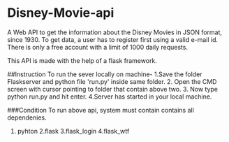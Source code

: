 # Disney-Movie-api
A Web API to get the information about the Disney Movies in JSON format, since 1930.
To get data, a user has to register first using a valid e-mail id.
There is only a free account with a limit of 1000 daily requests.

This API is made with the help of a flask framework.

##Instruction
To run the sever locally on machine-
1.Save the folder Flaskserver and python file 'run.py' inside same folder. 
2. Open the CMD screen with cursor pointing to folder that contain above two.
3. Now type python run.py and hit enter.
4.Server has started in your local machine.


###Condition
To run above api, system must contain contains all dependenies.
1. pyhton
2.flask
3.flask_login
4.flask_wtf

